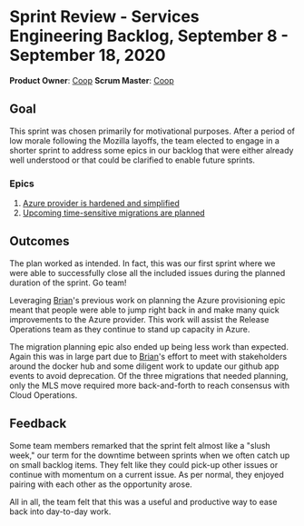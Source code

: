 # Sprint Review - Services Engineering Backlog, September 8 - September 18, 2020

**Product Owner**: [Coop](https://github.com/ccooper)
**Scrum Master**: [Coop](https://github.com/ccooper)

## Goal
This sprint was chosen primarily for motivational purposes. After a period of low morale following the Mozilla layoffs, the team elected to engage in a shorter sprint to address some epics in our backlog that were either already well understood or that could be clarified to enable future sprints.

### Epics
1. [Azure provider is hardened and simplified](https://github.com/taskcluster/scrum/issues/14)
2. [Upcoming time-sensitive migrations are planned](https://github.com/taskcluster/scrum/issues/15)

## Outcomes
The plan worked as intended. In fact, this was our first sprint where we were able to successfully close all the included issues during the planned duration of the sprint. Go team!

Leveraging [Brian](/imbstack)'s previous work on planning the Azure provisioning epic meant that people were able to jump right back in and make many quick improvements to the Azure provider. This work will assist the Release Operations team as they continue to stand up capacity in Azure.

The migration planning epic also ended up being less work than expected. Again this was in large part due to [Brian](/imbstack)'s effort to meet with stakeholders around the docker hub and some diligent work to update our github app events to avoid deprecation. Of the three migrations that needed planning, only the MLS move required more back-and-forth to reach consensus with Cloud Operations.

## Feedback
Some team members remarked that the sprint felt almost like a "slush week," our term for the downtime between sprints when we often catch up on small backlog items. They felt like they could pick-up other issues or continue with momentum on a current issue. As per normal, they enjoyed pairing with each other as the opportunity arose.

All in all, the team felt that this was a useful and productive way to ease back into day-to-day work.
